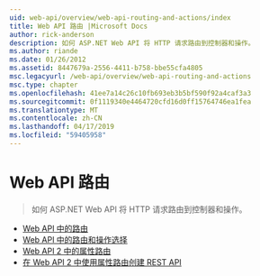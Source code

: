 ```yaml
---
uid: web-api/overview/web-api-routing-and-actions/index
title: Web API 路由 |Microsoft Docs
author: rick-anderson
description: 如何 ASP.NET Web API 将 HTTP 请求路由到控制器和操作。
ms.author: riande
ms.date: 01/26/2012
ms.assetid: 8447679a-2556-4411-b758-bbe55cfa4805
msc.legacyurl: /web-api/overview/web-api-routing-and-actions
msc.type: chapter
ms.openlocfilehash: 41ee7a14c26c10fb693eb3b5bf590f92a4caf3a3
ms.sourcegitcommit: 0f1119340e4464720cfd16d0ff15764746ea1fea
ms.translationtype: MT
ms.contentlocale: zh-CN
ms.lasthandoff: 04/17/2019
ms.locfileid: "59405958"
---
```

# <a name="web-api-routing"></a>Web API 路由

> 如何 ASP.NET Web API 将 HTTP 请求路由到控制器和操作。


- [Web API 中的路由](routing-in-aspnet-web-api.md)
- [Web API 中的路由和操作选择](routing-and-action-selection.md)
- [Web API 2 中的属性路由](attribute-routing-in-web-api-2.md)
- [在 Web API 2 中使用属性路由创建 REST API](create-a-rest-api-with-attribute-routing.md)
